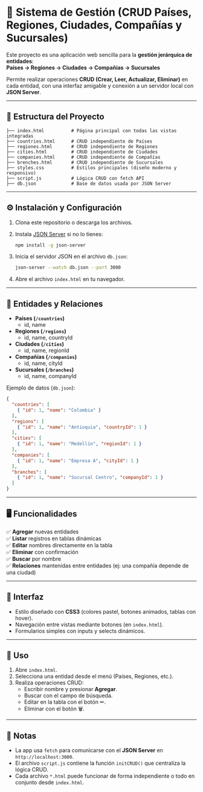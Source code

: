 # 📌 Sistema de Gestión (CRUD Países, Regiones, Ciudades, Compañías y Sucursales)

Este proyecto es una aplicación web sencilla para la **gestión
jerárquica de entidades**:\
**Países → Regiones → Ciudades → Compañías → Sucursales**

Permite realizar operaciones **CRUD (Crear, Leer, Actualizar,
Eliminar)** en cada entidad, con una interfaz amigable y conexión a un
servidor local con **JSON Server**.

------------------------------------------------------------------------

## 📂 Estructura del Proyecto

    ├── index.html          # Página principal con todas las vistas integradas
    ├── countries.html      # CRUD independiente de Países
    ├── regiones.html       # CRUD independiente de Regiones
    ├── cities.html         # CRUD independiente de Ciudades
    ├── companies.html      # CRUD independiente de Compañías
    ├── brenches.html       # CRUD independiente de Sucursales
    ├── styles.css          # Estilos principales (diseño moderno y responsivo)
    ├── script.js           # Lógica CRUD con fetch API
    ├── db.json             # Base de datos usada por JSON Server

------------------------------------------------------------------------

## ⚙️ Instalación y Configuración

1. Clona este repositorio o descarga los archivos.

2. Instala [JSON Server](https://github.com/typicode/json-server) si no
   lo tienes:

   ``` bash
   npm install -g json-server
   ```

3. Inicia el servidor JSON en el archivo `db.json`:

   ``` bash
   json-server --watch db.json --port 3000
   ```

4. Abre el archivo `index.html` en tu navegador.

------------------------------------------------------------------------

## 📑 Entidades y Relaciones

-   **Países (`/countries`)**
    -   id, name
-   **Regiones (`/regions`)**
    -   id, name, countryId
-   **Ciudades (`/cities`)**
    -   id, name, regionId
-   **Compañías (`/companies`)**
    -   id, name, cityId
-   **Sucursales (`/branches`)**
    -   id, name, companyId

Ejemplo de datos (`db.json`):

``` json
{
  "countries": [
    { "id": 1, "name": "Colombia" }
  ],
  "regions": [
    { "id": 1, "name": "Antioquia", "countryId": 1 }
  ],
  "cities": [
    { "id": 1, "name": "Medellín", "regionId": 1 }
  ],
  "companies": [
    { "id": 1, "name": "Empresa A", "cityId": 1 }
  ],
  "branches": [
    { "id": 1, "name": "Sucursal Centro", "companyId": 1 }
  ]
}
```

------------------------------------------------------------------------

## 🖥️ Funcionalidades

✅ **Agregar** nuevas entidades\
✅ **Listar** registros en tablas dinámicas\
✅ **Editar** nombres directamente en la tabla\
✅ **Eliminar** con confirmación\
✅ **Buscar** por nombre\
✅ **Relaciones** mantenidas entre entidades (ej: una compañía depende
de una ciudad)

------------------------------------------------------------------------

## 🎨 Interfaz

-   Estilo diseñado con **CSS3** (colores pastel, botones animados,
    tablas con hover).
-   Navegación entre vistas mediante botones (en `index.html`).
-   Formularios simples con inputs y selects dinámicos.

------------------------------------------------------------------------

## 🚀 Uso

1.  Abre `index.html`.
2.  Selecciona una entidad desde el menú (Países, Regiones, etc.).
3.  Realiza operaciones CRUD:
    -   Escribir nombre y presionar **Agregar**.
    -   Buscar con el campo de búsqueda.
    -   Editar en la tabla con el botón ✏.
    -   Eliminar con el botón 🗑.

------------------------------------------------------------------------

## 📌 Notas

-   La app usa `fetch` para comunicarse con el **JSON Server** en
    `http://localhost:3000`.
-   El archivo `script.js` contiene la función `initCRUD()` que
    centraliza la lógica CRUD.
-   Cada archivo `*.html` puede funcionar de forma independiente o todo
    en conjunto desde `index.html`.
